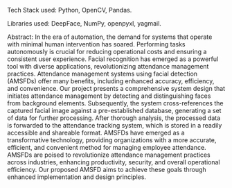 Tech Stack used: Python, OpenCV, Pandas.

Libraries used: DeepFace, NumPy, openpyxl, yagmail.

Abstract:
In the era of automation, the demand for systems that operate with minimal human intervention has soared. Performing tasks autonomously is crucial for reducing operational costs and ensuring a consistent user experience. Facial recognition has emerged as a powerful tool with diverse applications, revolutionizing attendance management practices. Attendance management systems using facial detection (AMSFDs) offer many benefits, including enhanced accuracy, efficiency, and convenience. Our project presents a comprehensive system design that initiates attendance management by detecting and distinguishing faces from background elements. Subsequently, the system cross-references the captured facial image against a pre-established database, generating a set of data for further  processing. After thorough analysis, the processed data is forwarded to the attendance tracking system, which is stored in a readily accessible and shareable format. AMSFDs have emerged as a transformative technology, providing organizations with a more accurate, efficient, and convenient method for managing employee attendance. AMSFDs are poised to revolutionize attendance management practices across industries, enhancing productivity, security, and overall operational efficiency. Our proposed AMSFD aims to achieve these goals through enhanced implementation and design principles.
